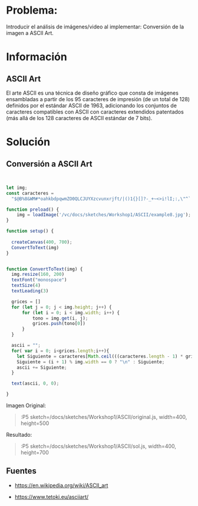 # Problema:

Introducir el análisis de imágenes/video al implementar: Conversión de la imagen a ASCII Art.

# Información

## ASCII Art

El arte ASCII es una técnica de diseño gráfico que consta de imágenes ensambladas a partir de los 95 caracteres de impresión  (de un total de 128) definidos por el estándar ASCII de 1963, adicionando los conjuntos de caracteres compatibles con ASCII con caracteres extendidos patentados (más allá de los 128 caracteres de ASCII estándar de 7 bits).


# Solución

## Conversión a ASCII Art


``` javascript


let img;
const caracteres =
  "$@B%8&WM#*oahkbdpqwmZO0QLCJUYXzcvunxrjft/|()1{}[]?-_+~<>i!lI;:,\"^`'. ";

function preload() {
    img = loadImage('/vc/docs/sketches/Workshop1/ASCII/example8.jpg');
}

function setup() {
  
  createCanvas(400, 700);
  ConvertToText(img)
}


function ConvertToText(img) {
  img.resize(160, 200)
  textFont("monospace")
  textSize(4)
  textLeading(3)

  grices = []
  for (let j = 0; j < img.height; j++) {
      for (let i = 0; i < img.width; i++) {
          tono = img.get(i, j);
          grices.push(tono[0])
      }
  }

  ascii = "";
  for( var i = 0; i<grices.length;i++){
    let Siguiente = caracteres[Math.ceil(((caracteres.length - 1) * grices[i]) / 255)];
    Siguiente = (i + 1) % img.width == 0 ? "\n" : Siguiente;
    ascii += Siguiente;
  }

  text(ascii, 0, 0);

}

``` 

Imagen Original:

> :P5 sketch=/docs/sketches/Workshop1/ASCII/original.js, width=400, height=500

Resultado:

> :P5 sketch=/docs/sketches/Workshop1/ASCII/sol.js, width=400, height=700



## Fuentes

- https://en.wikipedia.org/wiki/ASCII_art

- https://www.tetoki.eu/asciiart/
